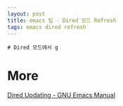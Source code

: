 ```yaml
---
layout: post
title: emacs 팁 - Dired 모드 Refresh
tags: emacs dired refresh
---
```


```
# Dired 모드에서 g
```

# More
[Dired Updating - GNU Emacs Manual](https://www.gnu.org/software/emacs/manual/html_node/emacs/Dired-Updating.html)
